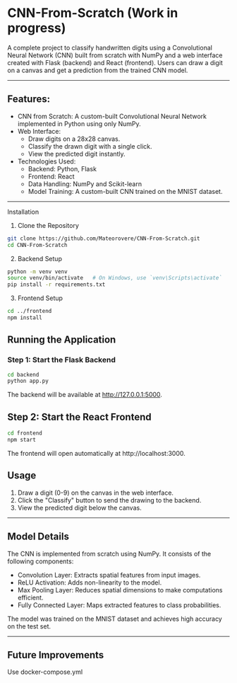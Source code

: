 # CNN-From-Scratch (Work in progress)

A complete project to classify handwritten digits using a Convolutional Neural Network (CNN) built from scratch with NumPy and a web interface created with Flask (backend) and React (frontend). Users can draw a digit on a canvas and get a prediction from the trained CNN model.

---

## Features:
- CNN from Scratch: A custom-built Convolutional Neural Network implemented in Python using only NumPy.
- Web Interface:
    - Draw digits on a 28x28 canvas.
    - Classify the drawn digit with a single click.
    - View the predicted digit instantly.
- Technologies Used:
    - Backend: Python, Flask
    - Frontend: React
    - Data Handling: NumPy and Scikit-learn
    - Model Training: A custom-built CNN trained on the MNIST dataset.

---

Installation
1. Clone the Repository

```bash
git clone https://github.com/Mateorovere/CNN-From-Scratch.git
cd CNN-From-Scratch

```

2. Backend Setup

```bash
python -m venv venv
source venv/bin/activate   # On Windows, use `venv\Scripts\activate`
pip install -r requirements.txt

```

3. Frontend Setup

```bash
cd ../frontend
npm install

```

## Running the Application
### Step 1: Start the Flask Backend

```bash
cd backend
python app.py

```
The backend will be available at http://127.0.0.1:5000.

## Step 2: Start the React Frontend

```bash
cd frontend
npm start

```

The frontend will open automatically at http://localhost:3000.

## Usage
1. Draw a digit (0-9) on the canvas in the web interface.
2. Click the "Classify" button to send the drawing to the backend.
3. View the predicted digit below the canvas.

---

## Model Details
The CNN is implemented from scratch using NumPy. It consists of the following components:

- Convolution Layer: Extracts spatial features from input images.
- ReLU Activation: Adds non-linearity to the model.
- Max Pooling Layer: Reduces spatial dimensions to make computations efficient.
- Fully Connected Layer: Maps extracted features to class probabilities.

The model was trained on the MNIST dataset and achieves high accuracy on the test set.

---

## Future Improvements

Use docker-compose.yml
